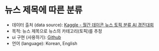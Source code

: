 # 뉴스 제목에 따른 분류
- 데이터 출처 (data source): [Kaggle - 월간 데이콘 뉴스 토픽 분류 AI 경진대회](https://dacon.io/competitions/official/235747/data)
- 목적: 뉴스 제목으로 뉴스의 카테고리(토픽)를 추정
- ui 구현 (사용하기): [Github](https://github.com/prjkmo112/ML_news_topic_classification_ui)
- 언어 (language): Korean, English